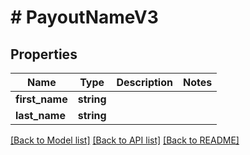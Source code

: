 # # PayoutNameV3

## Properties

Name | Type | Description | Notes
------------ | ------------- | ------------- | -------------
**first_name** | **string** |  |
**last_name** | **string** |  |

[[Back to Model list]](../../README.md#models) [[Back to API list]](../../README.md#endpoints) [[Back to README]](../../README.md)
